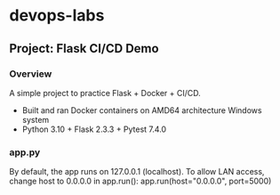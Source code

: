 # devops-labs

## Project: Flask CI/CD Demo

### Overview
A simple project to practice Flask + Docker + CI/CD.

- Built and ran Docker containers on AMD64 architecture Windows system
- Python 3.10 + Flask 2.3.3 + Pytest 7.4.0

### app.py
By default, the app runs on 127.0.0.1 (localhost).
To allow LAN access, change host to 0.0.0.0 in app.run():
    app.run(host="0.0.0.0", port=5000)
